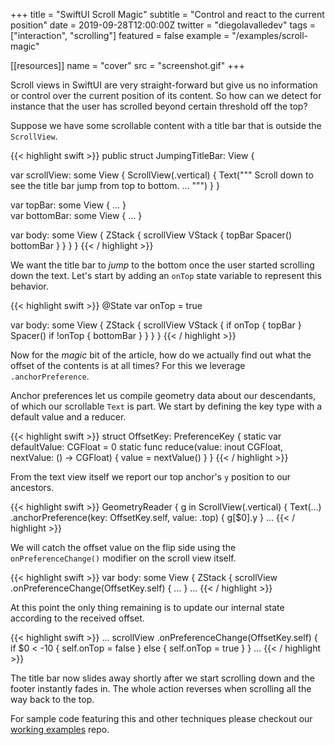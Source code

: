 +++
title = "SwiftUI Scroll Magic"
subtitle = "Control and react to the current position"
date = 2019-09-28T12:00:00Z
twitter = "diegolavalledev"
tags = ["interaction", "scrolling"]
featured = false
example = "/examples/scroll-magic"

[[resources]]
name = "cover"
src = "screenshot.gif"
+++

Scroll views in SwiftUI are very straight-forward but give us no information or control over the current position of its content. So how can we detect for instance that the user has scrolled beyond certain threshold off the top?

<!--more-->

Suppose we have some scrollable content with a title bar that is outside the `ScrollView`.

{{< highlight swift >}}
public struct JumpingTitleBar: View {
  
  var scrollView: some View {
    ScrollView(.vertical) {
      Text("""
      Scroll down to see the title bar jump from top to bottom.
      …
      """)
    }
  }

  var topBar: some View { … }  
  var bottomBar: some View { … }

  var body: some View {
    ZStack {
      scrollView
      VStack {
        topBar
        Spacer()
        bottomBar
      }
    }
  }
}
{{< / highlight >}}

We want the title bar to _jump_ to the bottom once the user started scrolling down the text. Let's start by adding an `onTop` state variable to represent this behavior.

{{< highlight swift >}}
@State var onTop = true

var body: some View {
  ZStack {
    scrollView
    VStack {
      if onTop { topBar }
      Spacer()
      if !onTop { bottomBar }
    }
  }
}
{{< / highlight >}}

Now for the _magic_ bit of the article, how do we actually find out what the offset of the contents is at all times? For this we leverage `.anchorPreference`.

Anchor preferences let us compile geometry data about our descendants, of which our scrollable `Text` is part. We start by defining the key type with a default value and a reducer.

{{< highlight swift >}}
struct OffsetKey: PreferenceKey {
  static var defaultValue: CGFloat = 0
  static func reduce(value: inout CGFloat, nextValue: () -> CGFloat) {
    value = nextValue()
  }
}
{{< / highlight >}}

From the text view itself we report our top anchor's `y` position to our ancestors.

{{< highlight swift >}}
  GeometryReader { g in
    ScrollView(.vertical) {
      Text(…)
      .anchorPreference(key: OffsetKey.self, value: .top) {
        g[$0].y
      }
      …
{{< / highlight >}}

We will catch the offset value on the flip side using the `onPreferenceChange()` modifier on the scroll view itself.

{{< highlight swift >}}
var body: some View {
  ZStack {
    scrollView
    .onPreferenceChange(OffsetKey.self) {
    …
    }
    …
{{< / highlight >}}

At this point the only thing remaining is to update our internal state according to the received offset.

{{< highlight swift >}}
…
scrollView
.onPreferenceChange(OffsetKey.self) {
  if $0 < -10 {
    self.onTop = false
  } else {
    self.onTop = true
  }
}
…
{{< / highlight >}}

The title bar now slides away shortly after we start scrolling down and the footer instantly fades in. The whole action reverses when scrolling all the way back to the top.

For sample code featuring this and other techniques please checkout our [working examples](https://github.com/swift-you-and-i/working-examples/tree/master/Sources/WorkingExamples/scroll-magic/) repo.
